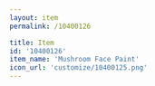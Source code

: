 ```yaml
---
layout: item
permalink: /10400126

title: Item
id: '10400126'
item_name: 'Mushroom Face Paint'
icon_url: 'customize/10400125.png'
---
```

